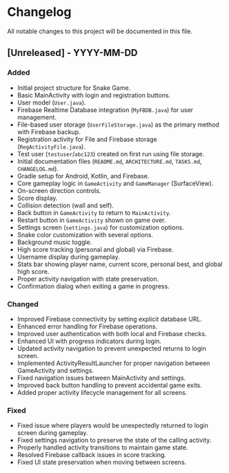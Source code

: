 # Changelog

All notable changes to this project will be documented in this file.

## [Unreleased] - YYYY-MM-DD

### Added
- Initial project structure for Snake Game.
- Basic MainActivity with login and registration buttons.
- User model (`User.java`).
- Firebase Realtime Database integration (`MyFBDB.java`) for user management.
- File-based user storage (`UserFileStorage.java`) as the primary method with Firebase backup.
- Registration activity for File and Firebase storage (`RegActivityFile.java`).
- Test user (`testuser`/`abc123`) created on first run using file storage.
- Initial documentation files (`README.md`, `ARCHITECTURE.md`, `TASKS.md`, `CHANGELOG.md`).
- Gradle setup for Android, Kotlin, and Firebase.
- Core gameplay logic in `GameActivity` and `GameManager` (SurfaceView).
- On-screen direction controls.
- Score display.
- Collision detection (wall and self).
- Back button in `GameActivity` to return to `MainActivity`.
- Restart button in `GameActivity` shown on game over.
- Settings screen (`settings.java`) for customization options.
- Snake color customization with several options.
- Background music toggle.
- High score tracking (personal and global) via Firebase.
- Username display during gameplay.
- Stats bar showing player name, current score, personal best, and global high score.
- Proper activity navigation with state preservation.
- Confirmation dialog when exiting a game in progress.

### Changed
- Improved Firebase connectivity by setting explicit database URL.
- Enhanced error handling for Firebase operations.
- Improved user authentication with both local and Firebase checks.
- Enhanced UI with progress indicators during login.
- Updated activity navigation to prevent unexpected returns to login screen.
- Implemented ActivityResultLauncher for proper navigation between GameActivity and settings.
- Fixed navigation issues between MainActivity and settings.
- Improved back button handling to prevent accidental game exits.
- Added proper activity lifecycle management for all screens.

### Fixed
- Fixed issue where players would be unexpectedly returned to login screen during gameplay.
- Fixed settings navigation to preserve the state of the calling activity.
- Properly handled activity transitions to maintain game state.
- Resolved Firebase callback issues in score tracking.
- Fixed UI state preservation when moving between screens. 